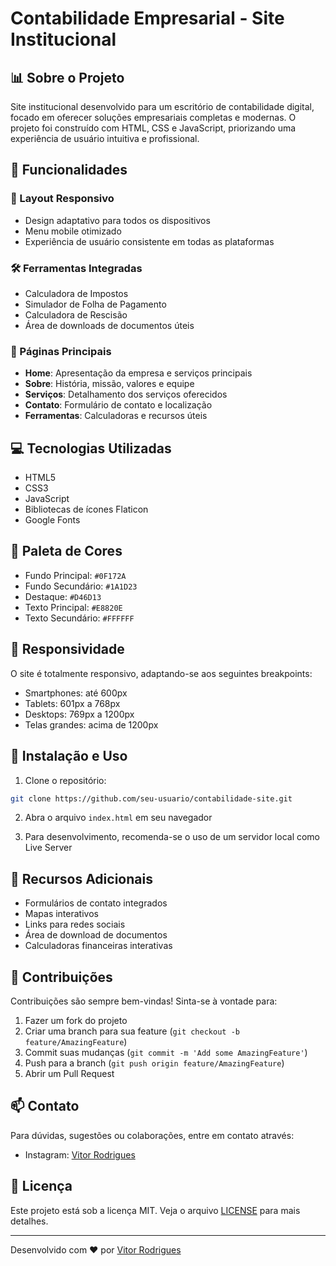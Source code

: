 # Contabilidade Empresarial - Site Institucional

## 📊 Sobre o Projeto
Site institucional desenvolvido para um escritório de contabilidade digital, focado em oferecer soluções empresariais completas e modernas. O projeto foi construído com HTML, CSS e JavaScript, priorizando uma experiência de usuário intuitiva e profissional.

## 🚀 Funcionalidades

### 📱 Layout Responsivo
- Design adaptativo para todos os dispositivos
- Menu mobile otimizado
- Experiência de usuário consistente em todas as plataformas

### 🛠️ Ferramentas Integradas
- Calculadora de Impostos
- Simulador de Folha de Pagamento
- Calculadora de Rescisão
- Área de downloads de documentos úteis

### 📑 Páginas Principais
- **Home**: Apresentação da empresa e serviços principais
- **Sobre**: História, missão, valores e equipe
- **Serviços**: Detalhamento dos serviços oferecidos
- **Contato**: Formulário de contato e localização
- **Ferramentas**: Calculadoras e recursos úteis

## 💻 Tecnologias Utilizadas

- HTML5
- CSS3
- JavaScript
- Bibliotecas de ícones Flaticon
- Google Fonts

## 🎨 Paleta de Cores

- Fundo Principal: `#0F172A`
- Fundo Secundário: `#1A1D23`
- Destaque: `#D46D13`
- Texto Principal: `#E8820E`
- Texto Secundário: `#FFFFFF`

## 📱 Responsividade

O site é totalmente responsivo, adaptando-se aos seguintes breakpoints:
- Smartphones: até 600px
- Tablets: 601px a 768px
- Desktops: 769px a 1200px
- Telas grandes: acima de 1200px

## 🔧 Instalação e Uso

1. Clone o repositório:
```bash
git clone https://github.com/seu-usuario/contabilidade-site.git
```

2. Abra o arquivo `index.html` em seu navegador

3. Para desenvolvimento, recomenda-se o uso de um servidor local como Live Server

## 📝 Recursos Adicionais

- Formulários de contato integrados
- Mapas interativos
- Links para redes sociais
- Área de download de documentos
- Calculadoras financeiras interativas

## 🤝 Contribuições

Contribuições são sempre bem-vindas! Sinta-se à vontade para:

1. Fazer um fork do projeto
2. Criar uma branch para sua feature (`git checkout -b feature/AmazingFeature`)
3. Commit suas mudanças (`git commit -m 'Add some AmazingFeature'`)
4. Push para a branch (`git push origin feature/AmazingFeature`)
5. Abrir um Pull Request

## 📫 Contato

Para dúvidas, sugestões ou colaborações, entre em contato através:

- Instagram: [Vitor Rodrigues](https://www.instagram.com/vitor_rodri_cont/)

## 📄 Licença

Este projeto está sob a licença MIT. Veja o arquivo [LICENSE](LICENSE) para mais detalhes.

---

Desenvolvido com ❤️ por [Vitor Rodrigues](https://github.com/Vit0r-R0drigues)